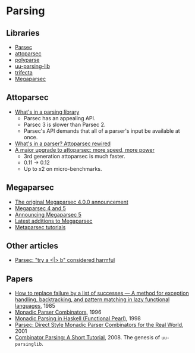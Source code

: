 # Parsing

## Libraries

- [Parsec](http://www.haskell.org/haskellwiki/Parsec)
- [attoparsec](https://github.com/bos/attoparsec)
- [polyparse](http://hackage.haskell.org/package/polyparse)
- [uu-parsing-lib](http://hackage.haskell.org/package/uu-parsinglib)
- [trifecta](https://github.com/ekmett/trifecta/)
- [Megaparsec](https://github.com/mrkkrp/megaparsec)

## Attoparsec

- [What's in a parsing library](http://www.serpentine.com/blog/2010/03/03/whats-in-a-parsing-library-1/)
  - Parsec has an appealing API.
  - Parsec 3 is slower than Parsec 2.
  - Parsec's API demands that all of a parser's input be available at once.
- [What's in a parser? Attoparsec rewired](http://www.serpentine.com/blog/2010/03/03/whats-in-a-parser-attoparsec-rewired-2/)
- [A major upgrade to attoparsec: more speed, more power](http://www.serpentine.com/blog/2014/05/31/attoparsec/)
  - 3rd generation attoparsec is much faster.
  - 0.11 -> 0.12
  - Up to x2 on micro-benchmarks.

## Megaparsec

- [The original Megaparsec 4.0.0 announcement](https://notehub.org/w7037)
- [Megaparsec 4 and 5](https://markkarpov.com/post/megaparsec-4-and-5.html)
- [Announcing Megaparsec 5](https://markkarpov.com/post/announcing-megaparsec-5.html)
- [Latest additions to Megaparsec](https://markkarpov.com/post/latest-additions-to-megaparsec.html)
- [Metaparsec tutorials](https://markkarpov.com/learn-haskell.html#megaparsec-tutorials)

## Other articles

- [Parsec: "try a <|> b" considered harmful](http://blog.ezyang.com/2014/05/parsec-try-a-or-b-considered-harmful/)

## Papers

- [How to replace failure by a list of successes — A method for exception handling, backtracking, and pattern matching in lazy functional languages](https://rkrishnan.org/files/wadler-1985.pdf), 1985
- [Monadic Parser Combinators](http://www.cs.nott.ac.uk/~pszgmh/monparsing.pdf), 1996
- [Monadic Parsing in Haskell (Functional Pearl)](http://www.cs.nott.ac.uk/~pszgmh/pearl.pdf), 1998
- [Parsec: Direct Style Monadic Parser Combinators for the Real World](https://www.microsoft.com/en-us/research/publication/parsec-direct-style-monadic-parser-combinators-for-the-real-world/), 2001
- [Combinator Parsing: A Short Tutorial](http://www.cs.uu.nl/research/techreps/repo/CS-2008/2008-044.pdf), 2008. The genesis of `uu-parsinglib`.
